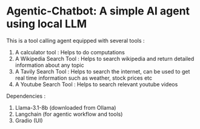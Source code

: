 # Agentic-Chatbot: A simple AI agent using local LLM

This is a tool calling agent equipped with several tools :
  1. A calculator tool : Helps to do computations
  2. A Wikipedia Search Tool : Helps to search wikipedia and return detailed information about any topic
  3. A Tavily Search Tool : Helps to search the internet, can be used to get real time information such as weather, stock prices etc
  4. A Youtube Search Tool : Helps to search relevant youtube videos

Dependencies :
  1. Llama-3.1-8b (downloaded from Ollama)
  2. Langchain (for agentic workflow and tools)
  3. Gradio (UI)
